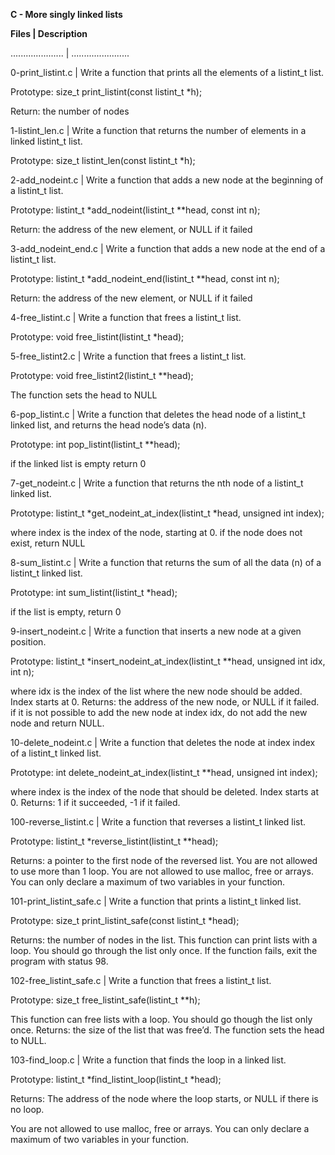 **C - More singly linked lists**

**Files | Description**

..................... | .......................

0-print_listint.c | Write a function that prints all the elements of a listint_t list.

Prototype: size_t print_listint(const listint_t *h);

Return: the number of nodes

 1-listint_len.c | Write a function that returns the number of elements in a linked listint_t list.

Prototype: size_t listint_len(const listint_t *h);

2-add_nodeint.c | Write a function that adds a new node at the beginning of a listint_t list.

Prototype: listint_t *add_nodeint(listint_t **head, const int n);

Return: the address of the new element, or NULL if it failed

3-add_nodeint_end.c | Write a function that adds a new node at the end of a listint_t list.

Prototype: listint_t *add_nodeint_end(listint_t **head, const int n);

Return: the address of the new element, or NULL if it failed

4-free_listint.c | Write a function that frees a listint_t list.

Prototype: void free_listint(listint_t *head);

5-free_listint2.c | Write a function that frees a listint_t list.

Prototype: void free_listint2(listint_t **head);

The function sets the head to NULL

6-pop_listint.c | Write a function that deletes the head node of a listint_t linked list, and returns the head node’s data (n).

Prototype: int pop_listint(listint_t **head);

if the linked list is empty return 0

7-get_nodeint.c | Write a function that returns the nth node of a listint_t linked list.

Prototype: listint_t *get_nodeint_at_index(listint_t *head, unsigned int index);

where index is the index of the node, starting at 0.
if the node does not exist, return NULL

8-sum_listint.c | Write a function that returns the sum of all the data (n) of a listint_t linked list.

Prototype: int sum_listint(listint_t *head);

if the list is empty, return 0

9-insert_nodeint.c | Write a function that inserts a new node at a given position.

Prototype: listint_t *insert_nodeint_at_index(listint_t **head, unsigned int idx, int n);

where idx is the index of the list where the new node should be added. Index starts at 0.
Returns: the address of the new node, or NULL if it failed.
if it is not possible to add the new node at index idx, do not add the new node and return NULL.

 10-delete_nodeint.c | Write a function that deletes the node at index index of a listint_t linked list.

Prototype: int delete_nodeint_at_index(listint_t **head, unsigned int index);

where index is the index of the node that should be deleted. Index starts at 0.
Returns: 1 if it succeeded, -1 if it failed.

100-reverse_listint.c | Write a function that reverses a listint_t linked list.

Prototype: listint_t *reverse_listint(listint_t **head);

Returns: a pointer to the first node of the reversed list.
You are not allowed to use more than 1 loop.
You are not allowed to use malloc, free or arrays.
You can only declare a maximum of two variables in your function.

101-print_listint_safe.c | Write a function that prints a listint_t linked list.

Prototype: size_t print_listint_safe(const listint_t *head);

Returns: the number of nodes in the list.
This function can print lists with a loop.
You should go through the list only once.
If the function fails, exit the program with status 98.

102-free_listint_safe.c | Write a function that frees a listint_t list.

Prototype: size_t free_listint_safe(listint_t **h);

This function can free lists with a loop.
You should go though the list only once.
Returns: the size of the list that was free’d.
The function sets the head to NULL.

103-find_loop.c | Write a function that finds the loop in a linked list.

Prototype: listint_t *find_listint_loop(listint_t *head);

Returns: The address of the node where the loop starts, or NULL if there is no loop.

You are not allowed to use malloc, free or arrays.
You can only declare a maximum of two variables in your function.
